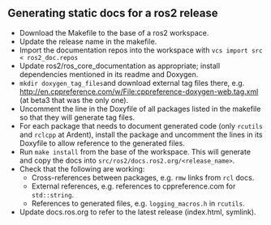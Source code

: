 ## Generating static docs for a ros2 release

  - Download the Makefile to the base of a ros2 workspace.
  - Update the release name in the makefile.
  - Import the documentation repos into the workspace with `vcs import src < ros2_doc.repos`
  - Update ros2/ros_core_documentation as appropriate; install dependencies mentioned in its readme and Doxygen.
  - `mkdir doxygen_tag_files`and download external tag files there, e.g. http://en.cppreference.com/w/File:cppreference-doxygen-web.tag.xml (at beta3 that was the only one).
  - Uncomment the line in the Doxyfile of all packages listed in the makefile so that they will generate tag files.
  - For each package that needs to document generated code (only `rcutils` and `rclcpp` at Ardent), install the package and uncomment the lines in its Doxyfile to allow reference to the generated files.
  - Run `make install` from the base of the workspace. This will generate and copy the docs into `src/ros2/docs.ros2.org/<release_name>`.
  - Check that the following are working:
    - Cross-references between packages, e.g. `rmw` links from `rcl` docs.
    - External references, e.g. references to cppreference.com for `std::string`.
    - References to generated files, e.g. `logging_macros.h` in `rcutils`.
  - Update docs.ros.org to refer to the latest release (index.html, symlink).
